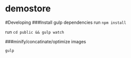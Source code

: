 demostore
=========

#Developing
###Install gulp dependencies
run ```npm install```

run ```cd public && gulp watch```

###minify/concatinate/optimize images

```gulp```
